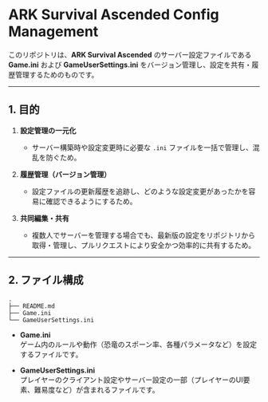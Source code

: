 # ARK Survival Ascended Config Management

このリポジトリは、**ARK Survival Ascended** のサーバー設定ファイルである  
**Game.ini** および **GameUserSettings.ini** をバージョン管理し、設定を共有・履歴管理するためのものです。

---

## 1. 目的

1. **設定管理の一元化**  
   - サーバー構築時や設定変更時に必要な `.ini` ファイルを一括で管理し、混乱を防ぐため。

2. **履歴管理（バージョン管理）**  
   - 設定ファイルの更新履歴を追跡し、どのような設定変更があったかを容易に確認できるようにするため。

3. **共同編集・共有**  
   - 複数人でサーバーを管理する場合でも、最新版の設定をリポジトリから取得・管理し、プルリクエストにより安全かつ効率的に共有するため。

---

## 2. ファイル構成

```
.
├── README.md
├── Game.ini
└── GameUserSettings.ini
```
- **Game.ini**  
  ゲーム内のルールや動作（恐竜のスポーン率、各種パラメータなど）を設定するファイルです。

- **GameUserSettings.ini**  
  プレイヤーのクライアント設定やサーバー設定の一部（プレイヤーのUI要素、難易度など）が含まれるファイルです。

